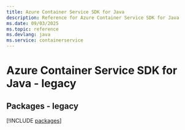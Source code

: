 ```yaml
---
title: Azure Container Service SDK for Java
description: Reference for Azure Container Service SDK for Java
ms.date: 09/03/2025
ms.topic: reference
ms.devlang: java
ms.service: containerservice
---
```

# Azure Container Service SDK for Java - legacy
## Packages - legacy
[!INCLUDE [packages](container-service-index.md)]